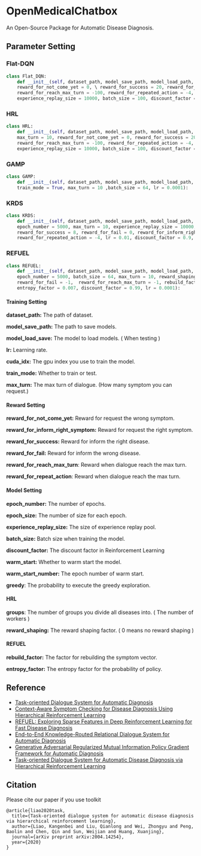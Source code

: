 # OpenMedicalChatbox

An Open-Source Package for Automatic Disease Diagnosis.

## Parameter Setting

### Flat-DQN

```python
class Flat_DQN:
    def __init__(self, dataset_path, model_save_path, model_load_path, lr = 0.0005, cuda_idx = 0, train_mode = True, max_turn = 10, \
    reward_for_not_come_yet = 0, \ reward_for_success = 20, reward_for_fail = 0, reward_for_inform_right_symptom = 6, \
    reward_for_reach_max_turn = -100, reward_for_repeated_action = -4, epoch_number = 5000, epoch_size = 100, \
    experience_replay_size = 10000, batch_size = 100, discount_factor = 1, warm_start = False, warm_start_number = 30, greedy = 0.1):
```

### HRL

```python
class HRL:
    def __init__(self, dataset_path, model_save_path, model_load_path, lr = 0.0005, groups = 4, cuda_idx = 0, train_mode = True, \
    max_turn = 10, reward_for_not_come_yet = 0, reward_for_success = 20, reward_for_fail = 0, reward_for_inform_right_symptom = 30, \
    reward_for_reach_max_turn = -100, reward_for_repeated_action = -4, epoch_number = 5000, epoch_size = 100, \
    experience_replay_size = 10000, batch_size = 100, discount_factor = 1, discount_factor_worker = 0.9, greedy = 0.1, reward_shaping = 1):
```

### GAMP

```PYTHON
class GAMP:
    def __init__(self, dataset_path, model_save_path, model_load_path, cuda_idx = 0, epoch_number = 1000, \
    train_mode = True, max_turn = 10 ,batch_size = 64, lr = 0.0001):
```

### KRDS

```python
class KRDS:
    def __init__(self, dataset_path, model_save_path, model_load_path, cuda_idx, train_mode = True, greedy = 0.1, \
    epoch_number = 5000, max_turn = 10, experience_replay_size = 10000, batch_size = 32, reward_for_not_come_yet = 0, \
    reward_for_success = 8, reward_for_fail = 0, reward_for_inform_right_symptom = 6, reward_for_reach_max_turn = -100, \
    reward_for_repeated_action = -4, lr = 0.01, discount_factor = 0.9, warm_start = True, warm_start_number = 5000):
```

### REFUEL

```python
class REFUEL:
    def __init__(self, dataset_path, model_save_path, model_load_path, cuda_idx, train_mode = True, \
    epoch_number = 5000, batch_size = 64, max_turn = 10, reward_shaping = 0.25,  reward_for_success = 20, \
    reward_for_fail = -1,  reward_for_reach_max_turn = -1, rebuild_factor = 10, \
    entropy_factor = 0.007, discount_factor = 0.99, lr = 0.0001):
```



#### Training Setting

**dataset_path:** The path of dataset.

**model_save_path:** The path to save models.

**model_load_save:** The model to load models. ( When testing )

**lr:** Learning rate.

**cuda_idx:** The gpu index you use to train the model.

**train_mode:** Whether to train or test.

**max_turn:** The max turn of dialogue. (How many symptom you can request.)



#### Reward Setting

**reward_for_not_come_yet:** Reward for request the wrong symptom.

**reward_for_inform_right_symptom:** Reward for request the right symptom.

**reward_for_success:** Reward for inform the right disease.

**reward_for_fail:** Reward for inform the wrong disease.

**reward_for_reach_max_turn**: Reward when dialogue reach the max turn.

**reward_for_repeat_action**: Reward when dialogue reach the max turn.



#### Model Setting

**epoch_number:**  The number of epochs.

**epoch_size:** The number of size for each epoch.

**experience_replay_size:** The size of experience replay pool.  

**batch_size:** Batch size when training the model.

**discount_factor:** The discount factor in Reinforcement Learning

**warm_start:** Whether to warm start the model.

**warm_start_number:** The epoch number of warm start.

**greedy**:  The probability to execute the greedy exploration.



#### HRL

**groups**:  The number of groups you divide all diseases into. ( The number of workers )

**reward_shaping:** The reward shaping factor. ( 0 means no reward shaping )



#### REFUEL

**rebuild_factor:** The factor for rebuilding the symptom vector.

**entropy_factor:** The entropy factor for the probability of policy.



## Reference

- [Task-oriented Dialogue System for Automatic Diagnosis](https://aclanthology.org/P18-2033.pdf)
- [Context-Aware Symptom Checking for Disease Diagnosis Using Hierarchical Reinforcement Learning](https://ojs.aaai.org/index.php/AAAI/article/view/11902)
- [REFUEL: Exploring Sparse Features in Deep Reinforcement Learning for Fast Disease Diagnosis](https://proceedings.neurips.cc/paper/2018/hash/b5a1d925221b37e2e399f7b319038ba0-Abstract.html)
- [End-to-End Knowledge-Routed Relational Dialogue System for Automatic Diagnosis](https://ojs.aaai.org/index.php/AAAI/article/view/4722)
- [Generative Adversarial Regularized Mutual Information Policy Gradient Framework for Automatic Diagnosis](https://ojs.aaai.org/index.php/AAAI/article/view/5456)
- [Task-oriented Dialogue System for Automatic Disease Diagnosis via Hierarchical Reinforcement Learning](https://arxiv.org/abs/2004.14254)



## Citation

Please cite our paper if you use toolkit

```
@article{liao2020task,
  title={Task-oriented dialogue system for automatic disease diagnosis via hierarchical reinforcement learning},
  author={Liao, Kangenbei and Liu, Qianlong and Wei, Zhongyu and Peng, Baolin and Chen, Qin and Sun, Weijian and Huang, Xuanjing},
  journal={arXiv preprint arXiv:2004.14254},
  year={2020}
}
```

